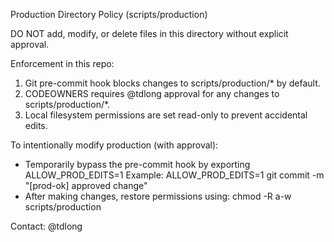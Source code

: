Production Directory Policy (scripts/production)

DO NOT add, modify, or delete files in this directory without explicit approval.

Enforcement in this repo:
1) Git pre-commit hook blocks changes to scripts/production/* by default.
2) CODEOWNERS requires @tdlong approval for any changes to scripts/production/*.
3) Local filesystem permissions are set read-only to prevent accidental edits.

To intentionally modify production (with approval):
- Temporarily bypass the pre-commit hook by exporting ALLOW_PROD_EDITS=1
  Example: ALLOW_PROD_EDITS=1 git commit -m "[prod-ok] approved change"
- After making changes, restore permissions using: chmod -R a-w scripts/production

Contact: @tdlong
